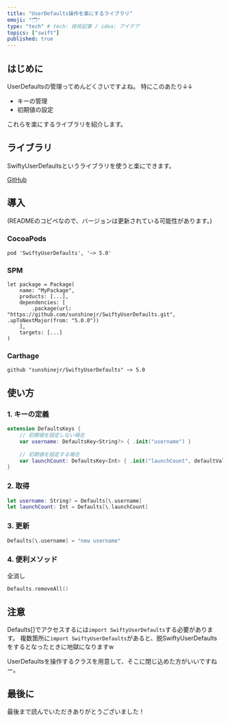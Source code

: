 ```yaml
---
title: "UserDefaults操作を楽にするライブラリ"
emoji: "🗂"
type: "tech" # tech: 技術記事 / idea: アイデア
topics: ["swift"]
published: true
---
```

## はじめに
UserDefaultsの管理ってめんどくさいですよね。
特にこのあたり↓↓
- キーの管理
- 初期値の設定

これらを楽にするライブラリを紹介します。

## ライブラリ
SwiftyUserDefaultsというライブラリを使うと楽にできます。

[GitHub](https://github.com/sunshinejr/SwiftyUserDefaults)

## 導入
(READMEのコピペなので、バージョンは更新されている可能性があります。)

### CocoaPods
```
pod 'SwiftyUserDefaults', '~> 5.0'
```

### SPM
```
let package = Package(
    name: "MyPackage",
    products: [...],
    dependencies: [
        .package(url: "https://github.com/sunshinejr/SwiftyUserDefaults.git", .upToNextMajor(from: "5.0.0"))
    ],
    targets: [...]
)
```

### Carthage
```
github "sunshinejr/SwiftyUserDefaults" ~> 5.0
```

## 使い方
### 1. キーの定義
```swift
extension DefaultsKeys {
    // 初期値を設定しない場合
    var username: DefaultsKey<String?> { .init("username") }
    
    // 初期値を設定する場合
    var launchCount: DefaultsKey<Int> { .init("launchCount", defaultValue: 0) }
}
```

### 2. 取得
```swift
let username: String? = Defaults[\.username]
let launchCount: Int = Defaults[\.launchCount]
```

### 3. 更新
```swift
Defaults[\.username] = "new username"
```

### 4. 便利メソッド
全消し
```swift
Defaults.removeAll()
```

## 注意
Defaults[]でアクセスするには`import SwiftyUserDefaults`する必要があります。
複数箇所に`import SwiftyUserDefaults`があると、脱SwiftyUserDefaultsをするとなったときに地獄になりますw

UserDefaultsを操作するクラスを用意して、そこに閉じ込めた方がいいですねー。

## 最後に
最後まで読んでいただきありがとうございました！